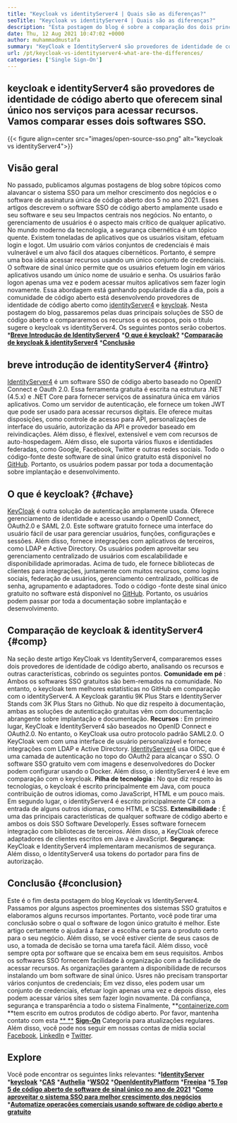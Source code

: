 ```yaml
---
title: "Keycloak vs identityServer4 | Quais são as diferenças?" 
seoTitle: "Keycloak vs identityServer4 | Quais são as diferenças?" 
description: "Esta postagem do blog é sobre a comparação dos dois principais servidores de identidade de código aberto Keycloak vs IdentityServer4. Ambos os softwares são auto-hospedados e ricos." 
date: Thu, 12 Aug 2021 10:47:02 +0000
author: muhammadmustafa
summary: "KeyCloak e IdentityServer4 são provedores de identidade de código aberto que oferecem sinal único nos serviços para acessar recursos. Vamos comparar esses dois softwares SSO." 
url: /pt/keycloak-vs-identityserver4-what-are-the-differences/
categories: ['Single Sign-On']
---
```


## keycloak e identityServer4 são provedores de identidade de código aberto que oferecem sinal único nos serviços para acessar recursos. Vamos comparar esses dois softwares SSO.

{{< figure align=center src="images/open-source-sso.png" alt="keycloak vs identityServer4">}}


## Visão geral
No passado, publicamos algumas postagens de blog sobre tópicos como alavancar o sistema SSO para um melhor crescimento dos negócios e o software de assinatura única de código aberto dos 5 no ano 2021. Esses artigos descrevem o software SSO de código aberto amplamente usado e seu software e seu seu Impactos centrais nos negócios. No entanto, o gerenciamento de usuários é o aspecto mais crítico de qualquer aplicativo. No mundo moderno da tecnologia, a segurança cibernética é um tópico quente. Existem toneladas de aplicativos que os usuários visitam, efetuam login e logot. Um usuário com vários conjuntos de credenciais é mais vulnerável e um alvo fácil dos ataques cibernéticos.
Portanto, é sempre uma boa idéia acessar recursos usando um único conjunto de credenciais. O software de sinal único permite que os usuários efetuem login em vários aplicativos usando um único nome de usuário e senha. Os usuários farão logon apenas uma vez e podem acessar muitos aplicativos sem fazer login novamente. Essa abordagem está ganhando popularidade dia a dia, pois a comunidade de código aberto está desenvolvendo provedores de identidade de código aberto como [identityServer4][1] e [keycloak][2]. Nesta postagem do blog, passaremos pelas duas principais soluções de SSO de código aberto e compararemos os recursos e os escopos, pois o título sugere o keycloak vs identityServer4. Os seguintes pontos serão cobertos.
  ***[Breve Introdução de IdentityServer4][3]** 
  ***[O que é keycloak?][4]** 
  ***[Comparação de keycloak & identityServer4][5]** 
  ***[Conclusão][6]** 

## breve introdução de identityServer4   {#intro}
[IdentityServer4][1] é um software SSO de código aberto baseado no OpenID Connect e Oauth 2.0. Essa ferramenta gratuita é escrita na estrutura .NET (4.5.x) e .NET Core para fornecer serviços de assinatura única em vários aplicativos. Como um servidor de autenticação, ele fornece um token JWT que pode ser usado para acessar recursos digitais. Ele oferece muitas disposições, como controle de acesso para API, personalizações de interface do usuário, autorização da API e provedor baseado em reivindicações. Além disso, é flexível, extensível e vem com recursos de auto-hospedagem. Além disso, ele suporta vários fluxos e identidades federadas, como Google, Facebook, Twitter e outras redes sociais.
Todo o código-fonte deste software de sinal único gratuito está disponível no [GitHub][7]. Portanto, os usuários podem passar por toda a documentação sobre implantação e desenvolvimento.

## O que é keycloak?   {#chave}
[KeyCloak][2] é outra solução de autenticação amplamente usada. Oferece gerenciamento de identidade e acesso usando o OpenID Connect, OAuth2.0 e SAML 2.0. Este software gratuito fornece uma interface do usuário fácil de usar para gerenciar usuários, funções, configurações e sessões. Além disso, fornece integrações com aplicativos de terceiros, como LDAP e Active Directory. Os usuários podem aproveitar seu gerenciamento centralizado de usuários com escalabilidade e disponibilidade aprimoradas. Acima de tudo, ele fornece bibliotecas de clientes para integrações, juntamente com muitos recursos, como logins sociais, federação de usuários, gerenciamento centralizado, políticas de senha, agrupamento e adaptadores. Todo o código -fonte deste sinal único gratuito no software está disponível no [GitHub][8]. Portanto, os usuários podem passar por toda a documentação sobre implantação e desenvolvimento.

## Comparação de keycloak & identityServer4   {#comp}
Na seção deste artigo KeyCloak vs IdentityServer4, compararemos esses dois provedores de identidade de código aberto, analisando os recursos e outras características, cobrindo os seguintes pontos.
**Comunidade em pé** : Ambos os softwares SSO gratuitos são bem-remados na comunidade. No entanto, o keycloak tem melhores estatísticas no GitHub em comparação com o identityServer4. A Keycloak garantiu 9K Plus Stars e IdentityServer Stands com 3K Plus Stars no Github. No que diz respeito à documentação, ambas as soluções de autenticação gratuitas vêm com documentação abrangente sobre implantação e documentação.
**Recursos** : Em primeiro lugar, KeyCloak e IdentityServer4 são baseados no OpenID Connect e OAuth2.0. No entanto, o KeyCloak usa outro protocolo padrão SAML2.0. O KeyCloak vem com uma interface de usuário personalizável e fornece integrações com LDAP e Active Directory. [IdentityServer4][1] usa OIDC, que é uma camada de autenticação no topo do OAuth2 para alcançar o SSO. O software SSO gratuito vem com imagens e desenvolvedores do Docker podem configurar usando o Docker. Além disso, o identityServer4 é leve em comparação com o keycloak.
**Pilha de tecnologia** : No que diz respeito às tecnologias, o keycloak é escrito principalmente em Java, com pouca contribuição de outros idiomas, como JavaScript, HTML e um pouco mais. Em segundo lugar, o identityServer4 é escrito principalmente C# com a entrada de alguns outros idiomas, como HTML e SCSS.
**Extensibilidade** : É uma das principais características de qualquer software de código aberto e ambos os dois SSO Software Developerly. Esses software fornecem integração com bibliotecas de terceiros. Além disso, a KeyCloak oferece adaptadores de clientes escritos em Java e JavaScript.
**Segurança:**  KeyCloak e IdentityServer4 implementaram mecanismos de segurança. Além disso, o IdentityServer4 usa tokens do portador para fins de autorização.

## Conclusão   {#conclusion}
Este é o fim desta postagem do blog Keycloak vs IdentityServer4. Passamos por alguns aspectos proeminentes dos sistemas SSO gratuitos e elaboramos alguns recursos importantes. Portanto, você pode tirar uma conclusão sobre o qual o software de logon único gratuito é melhor. Este artigo certamente o ajudará a fazer a escolha certa para o produto certo para o seu negócio. Além disso, se você estiver ciente de seus casos de uso, a tomada de decisão se torna uma tarefa fácil. Além disso, você sempre opta por software que se encaixa bem em seus requisitos.
Ambos os softwares SSO fornecem facilidade à organização com a facilidade de acessar recursos. As organizações garantem a disponibilidade de recursos instalando um bom software de sinal único. Usres não precisam transportar vários conjuntos de credenciais; Em vez disso, eles podem usar um conjunto de credenciais, efetuar login apenas uma vez e depois disso, eles podem acessar vários sites sem fazer login novamente. Dá confiança, segurança e transparência a todo o sistema
Finalmente, **[containerize.com][9]  **tem escrito em outros produtos de código aberto. Por favor, mantenha contato com esta [** **][10]  **[Sign-On][11]**   Categoria para atualizações regulares. Além disso, você pode nos seguir em nossas contas de mídia social [Facebook][12], [LinkedIn][13] e [Twitter][14].

## Explore
Você pode encontrar os seguintes links relevantes:
  ***[IdentityServer][15]** 
  ***[keycloak][16]** 
  ***[CAS][17]** 
  ***[Authelia][18]** 
  ***[WSO2][19]** 
  ***[OpenIdentityPlatform][20]** 
  ***[Freeipa][21]** 
  ***[5 Top 5 de código aberto de software de sinal único no ano de 2021][22]** 
  ***[Como aproveitar o sistema SSO para melhor crescimento dos negócios][23]** 
  ***[Automatize operações comerciais usando software de código aberto e gratuito][24]** 

  
[1]: https://products.containerize.com/single-sign-on/identity-server/
[2]: https://products.containerize.com/single-sign-on/keycloak/
[3]: #intro
[4]: #key
[5]: #comp
[6]: #Conclusion
[7]: https://github.com/IdentityServer
[8]: https://github.com/keycloak/keycloak
[9]: https://www.containerize.com/
[10]: https://products.containerize.com/video-conferencing/
[11]: https://products.containerize.com/single-sign-on/
[12]: https://web.facebook.com/containerize
[13]: https://www.linkedin.com/company/containerize/
[14]: https://twitter.com/containerize_co
[15]: https://products.containerize.com/single-sign-on/identity-server
[16]: https://products.containerize.com/single-sign-on/keycloak
[17]: https://products.containerize.com/single-sign-on/cas
[18]: https://products.containerize.com/single-sign-on/authelia
[19]: https://products.containerize.com/single-sign-on/wso2
[20]: https://products.containerize.com/single-sign-on/openidentityplatform
[21]: https://products.containerize.com/single-sign-on/freeipa
[22]: https://blog.containerize.com/single-sign-on/top-5-open-source-single-sign-on-software-in-the-year-2021/
[23]: https://blog.containerize.com/single-sign-on/how-to-leverage-sso-solution-for-better-business-growth/
[24]: https://blog.containerize.com/blogging/automate-business-operations-using-open-source-software/
